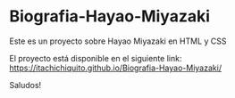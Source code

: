 # Biografia-Hayao-Miyazaki

Este es un proyecto sobre Hayao Miyazaki en HTML y CSS

El proyecto está disponible en el siguiente link:  https://itachichiquito.github.io/Biografia-Hayao-Miyazaki/

Saludos!
